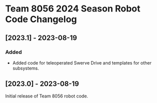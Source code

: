 # Team 8056 2024 Season Robot Code Changelog

## [2023.1] - 2023-08-19

### Added

- Added code for teleoperated Swerve Drive and templates for other subsystems.

## [2023.0] - 2023-08-19

Initial release of Team 8056 robot code.
